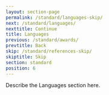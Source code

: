```yaml
---
layout: section-page
permalink: /standard/languages-skip/
next: /standard/languages/
nexttitle: Continue
title: Languages
previous: /standard/awards/
prevtitle: Back
skip: /standard/references-skip/
skiptitle: Skip
section: standard
position: 6
---
```


Describe the Languages section here.